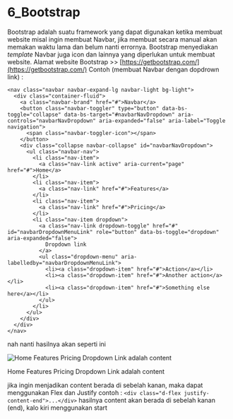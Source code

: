 # 6_Bootstrap

Bootstrap adalah suatu framework yang dapat digunakan ketika membuat website
misal ingin membuat Navbar, jika membuat secara manual akan memakan waktu lama dan belum nanti errornya.
Bootstrap menyediakan *template* Navbar juga icon dan lainnya yang diperlukan untuk membuat website.
Alamat website Bootstrap >> [https://getbootstrap.com/](https://getbootstrap.com/)
Contoh (membuat Navbar dengan dopdrown link) :

```
<nav class="navbar navbar-expand-lg navbar-light bg-light">
  <div class="container-fluid">
    <a class="navbar-brand" href="#">Navbar</a>
    <button class="navbar-toggler" type="button" data-bs-toggle="collapse" data-bs-target="#navbarNavDropdown" aria-controls="navbarNavDropdown" aria-expanded="false" aria-label="Toggle navigation">
      <span class="navbar-toggler-icon"></span>
    </button>
    <div class="collapse navbar-collapse" id="navbarNavDropdown">
      <ul class="navbar-nav">
        <li class="nav-item">
          <a class="nav-link active" aria-current="page" href="#">Home</a>
        </li>
        <li class="nav-item">
          <a class="nav-link" href="#">Features</a>
        </li>
        <li class="nav-item">
          <a class="nav-link" href="#">Pricing</a>
        </li>
        <li class="nav-item dropdown">
          <a class="nav-link dropdown-toggle" href="#" id="navbarDropdownMenuLink" role="button" data-bs-toggle="dropdown" aria-expanded="false">
            Dropdown link
          </a>
          <ul class="dropdown-menu" aria-labelledby="navbarDropdownMenuLink">
            <li><a class="dropdown-item" href="#">Action</a></li>
            <li><a class="dropdown-item" href="#">Another action</a></li>
            <li><a class="dropdown-item" href="#">Something else here</a></li>
          </ul>
        </li>
      </ul>
    </div>
  </div>
</nav>
```

nah nanti hasilnya akan seperti ini

![Home Features Pricing Dropdown Link adalah content](https://s3-us-west-2.amazonaws.com/secure.notion-static.com/c8dfd6f2-c3aa-4dda-8424-7cee45759034/Untitled.png)

Home Features Pricing Dropdown Link adalah content

jika ingin menjadikan content berada di sebelah kanan, maka dapat menggunakan Flex dan Justify
contoh :
`<div class="d-flex justify-content-end">...</div>`
hasilnya content akan berada di sebelah kanan (end), kalo kiri menggunakan start